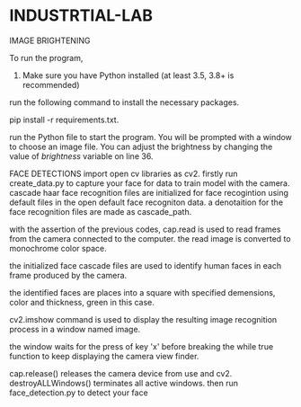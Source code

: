 # INDUSTRTIAL-LAB
IMAGE BRIGHTENING

To run the program,

1. Make sure you have Python installed (at least 3.5, 3.8+ is recommended)

run the following command to install the necessary packages.

pip install -r requirements.txt.


run the Python file to start the program.
You will be prompted with a window to choose an image file.
You can adjust the brightness by changing the value of *brightness* variable on line 36.


FACE DETECTIONS
import open cv libraries as cv2.
firstly run create_data.py to capture your face for data to train model with the camera.
cascade haar face recognition files are initialized for face recogintion using default files in the open default face recogniton data.
a denotaition for the face recognition files are made as cascade_path.

with the assertion of the previous codes, cap.read is used to read frames from the camera connected to the computer.
the read image is converted to monochrome color space.

the initialized face cascade files are used to identify human faces in each frame produced by the camera.

the identified faces are places into a square with specified demensions, color and thickness, green in this case.

cv2.imshow command is used to display the resulting image recognition process in a window named image.

the window waits for the press of key 'x' before breaking the while true function to keep displaying the camera view finder.

cap.release() releases the camera device from use and cv2. destroyALLWindows() terminates all active windows.
then run face_detection.py to detect your face

